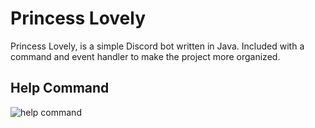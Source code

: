 # Princess Lovely
Princess Lovely, is a simple Discord bot written in Java. Included with a command and event handler to make the project more organized.

## Help Command
![help command](https://cdn.discordapp.com/attachments/873441703330185250/908700932068499466/Screenshot_2021-11-12_205254.png)
